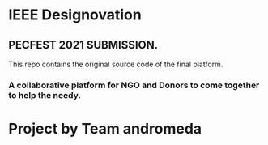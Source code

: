 # IEEE Designovation
## PECFEST 2021 SUBMISSION.


This repo contains the original source code of the final platform.

### A collaborative platform for NGO and Donors to come together to help the needy.

# Project by Team andromeda
